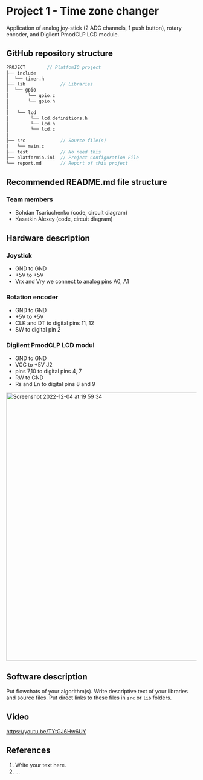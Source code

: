 # Project 1 - Time zone changer

Application of analog joy-stick (2 ADC channels, 1 push button), rotary encoder, and Digilent PmodCLP LCD module.



## GitHub repository structure

   ```c
   PROJECT        // PlatfomIO project
   ├── include
   │  └── timer.h       
   ├── lib             // Libraries
   │  └── gpio
   │       └── gpio.c
   │       └── gpio.h
   │
   │   └── lcd
   │        └── lcd.definitions.h
   │        └── lcd.h
   │        └── lcd.c
   │
   ├── src             // Source file(s)
   │   └── main.c
   ├── test            // No need this
   ├── platformio.ini  // Project Configuration File
   └── report.md       // Report of this project
   ```

## Recommended README.md file structure

### Team members

* Bohdan Tsariuchenko (code, circuit diagram)
* Kasatkin Alexey (code, circuit diagram)

## Hardware description

### Joystick

* GND to GND 
* +5V to +5V
* Vrx and Vry we connect to analog pins A0, A1 

### Rotation encoder

* GND to GND
* +5V to +5V
* CLK and DT to digital pins 11, 12
* SW to digital pin 2

### Digilent PmodCLP LCD modul 

* GND to GND 
* VCC to +5V J2
* pins 7,10 to digital pins 4, 7
* RW to GND
* Rs and En to digital pins 8 and 9

<img width="708" alt="Screenshot 2022-12-04 at 19 59 34" src="https://user-images.githubusercontent.com/99403641/205509958-d04eb5fd-29b5-4b95-9282-72a58216b41c.png">


## Software description

Put flowchats of your algorithm(s). Write descriptive text of your libraries and source files. Put direct links to these files in `src` or `lib` folders.

## Video

https://youtu.be/TYtGJ6Hw6UY

## References

1. Write your text here.
2. ...
